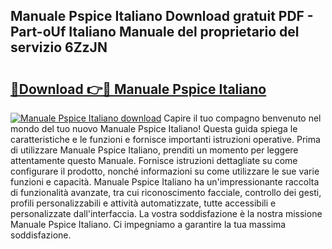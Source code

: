 ## Manuale Pspice Italiano Download gratuit PDF - Part-oUf Italiano Manuale del proprietario del servizio 6ZzJN

# <h2><a href="http://df91kr.blite.top/?on=Manuale+Pspice+Italiano">🔗Download 👉🔴 Manuale Pspice Italiano</a></h2>

[![Manuale Pspice Italiano download](https://i.imgur.com/lujVjoI.png)](http://df91kr.blite.top/?on=Manuale+Pspice+Italiano)
Capire il tuo compagno benvenuto nel mondo del tuo nuovo Manuale Pspice Italiano! Questa guida spiega le caratteristiche e le funzioni e fornisce importanti istruzioni operative. Prima di utilizzare Manuale Pspice Italiano, prenditi un momento per leggere attentamente questo Manuale. Fornisce istruzioni dettagliate su come configurare il prodotto, nonché informazioni su come utilizzare le sue varie funzioni e capacità. Manuale Pspice Italiano ha un'impressionante raccolta di funzionalità avanzate, tra cui riconoscimento facciale, controllo dei gesti, profili personalizzabili e attività automatizzate, tutte accessibili e personalizzate dall'interfaccia. La vostra soddisfazione è la nostra missione Manuale Pspice Italiano. Ci impegniamo a garantire la tua massima soddisfazione.
